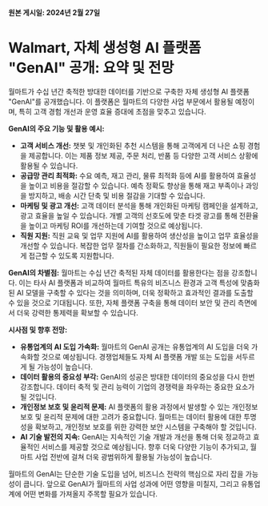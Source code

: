 **원본 게시일: 2024년 2월 27일**

# Walmart, 자체 생성형 AI 플랫폼 "GenAI" 공개: 요약 및 전망

월마트가 수십 년간 축적한 방대한 데이터를 기반으로 구축한 자체 생성형 AI 플랫폼 "GenAI"를 공개했습니다.  이 플랫폼은 월마트의 다양한 사업 부문에서 활용될 예정이며, 특히 고객 경험 개선과 운영 효율 증대에 초점을 맞추고 있습니다.

**GenAI의 주요 기능 및 활용 예시:**

* **고객 서비스 개선:**  챗봇 및 개인화된 추천 시스템을 통해 고객에게 더 나은 쇼핑 경험을 제공합니다.  이는 제품 정보 제공, 주문 처리, 반품 등 다양한 고객 서비스 상황에 활용될 수 있습니다.
* **공급망 관리 최적화:**  수요 예측, 재고 관리, 물류 최적화 등에 AI를 활용하여 효율성을 높이고 비용을 절감할 수 있습니다.  예측 정확도 향상을 통해 재고 부족이나 과잉을 방지하고, 배송 시간 단축 및 비용 절감을 기대할 수 있습니다.
* **마케팅 및 광고 개선:**  고객 데이터 분석을 통해 개인화된 마케팅 캠페인을 설계하고, 광고 효율을 높일 수 있습니다.  개별 고객의 선호도에 맞춘 타겟 광고를 통해 전환율을 높이고 마케팅 ROI를 개선하는데 기여할 것으로 예상됩니다.
* **직원 지원:**  직원 교육 및 업무 지원에 AI를 활용하여 생산성을 높이고 업무 효율성을 개선할 수 있습니다.  복잡한 업무 절차를 간소화하고, 직원들이 필요한 정보에 빠르게 접근할 수 있도록 지원합니다.

**GenAI의 차별점:**  월마트는 수십 년간 축적된 자체 데이터를 활용한다는 점을 강조합니다.  이는 타사 AI 플랫폼과 비교하여 월마트 특유의 비즈니스 환경과 고객 특성에 맞춤화된 AI 모델을 구축할 수 있다는 것을 의미하며,  더욱 정확하고 효과적인 결과를 도출할 수 있을 것으로 기대됩니다.  또한,  자체 플랫폼 구축을 통해 데이터 보안 및 관리 측면에서 더욱 강력한 통제력을 확보할 수 있습니다.


**시사점 및 향후 전망:**

* **유통업계의 AI 도입 가속화:**  월마트의 GenAI 공개는 유통업계의 AI 도입을 더욱 가속화할 것으로 예상됩니다. 경쟁업체들도 자체 AI 플랫폼 개발 또는 도입을 서두르게 될 가능성이 높습니다.
* **데이터 활용의 중요성 부각:**  GenAI의 성공은 방대한 데이터의 중요성을 다시 한번 강조합니다.  데이터 축적 및 관리 능력이 기업의 경쟁력을 좌우하는 중요한 요소가 될 것입니다.
* **개인정보 보호 및 윤리적 문제:**  AI 플랫폼의 활용 과정에서 발생할 수 있는 개인정보 보호 및 윤리적 문제에 대한 고려가 중요합니다.  월마트는 데이터 활용에 대한 투명성을 확보하고, 개인정보 보호를 위한 강력한 보안 시스템을 구축해야 할 것입니다.
* **AI 기술 발전의 지속:**  GenAI는  지속적인 기술 개발과 개선을 통해 더욱 정교하고 효율적인 서비스를 제공할 것으로 예상됩니다.  향후 더욱 다양한 기능이 추가되고,  월마트 사업 전반에 걸쳐 더욱 광범위하게 활용될 가능성이 높습니다.


월마트의 GenAI는 단순한 기술 도입을 넘어,  비즈니스 전략의 핵심으로 자리 잡을 가능성이 큽니다.  앞으로 GenAI가 월마트의 사업 성과에 어떤 영향을 미칠지, 그리고 유통업계에 어떤 변화를 가져올지 주목할 필요가 있습니다.
